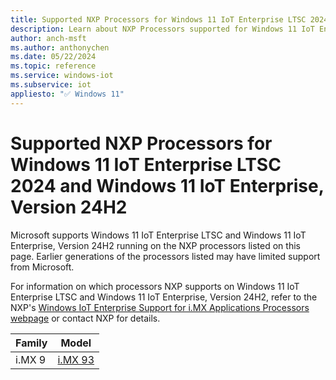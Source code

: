 ```yaml
---
title: Supported NXP Processors for Windows 11 IoT Enterprise LTSC 2024 and Windows 11 IoT Enterprise, version 24H2
description: Learn about NXP Processors supported for Windows 11 IoT Enterprise LTSC 2024 and Windows 11 IoT Enterprise, version 24H2
author: anch-msft
ms.author: anthonychen
ms.date: 05/22/2024
ms.topic: reference
ms.service: windows-iot
ms.subservice: iot
appliesto: "✅ Windows 11"
---
```


# Supported NXP Processors for Windows 11 IoT Enterprise LTSC 2024 and Windows 11 IoT Enterprise, Version 24H2

Microsoft supports Windows 11 IoT Enterprise LTSC and Windows 11 IoT Enterprise, Version 24H2 running on the NXP processors listed on this page. Earlier generations of the processors listed may have limited support from Microsoft.

For information on which processors NXP supports on Windows 11 IoT Enterprise LTSC and Windows 11 IoT Enterprise, Version 24H2, refer to the NXP's [Windows IoT Enterprise Support for i.MX Applications Processors webpage](https://aka.ms/nxpiot) or contact NXP for details.

| Family | Model |
|---|---|
|i.MX 9 | [i.MX 93](https://www.nxp.com/products/processors-and-microcontrollers/arm-processors/i-mx-applications-processors/i-mx-9-processors/i-mx-93-applications-processor-family-arm-cortex-a55-ml-acceleration-power-efficient-mpu:i.MX93) |
